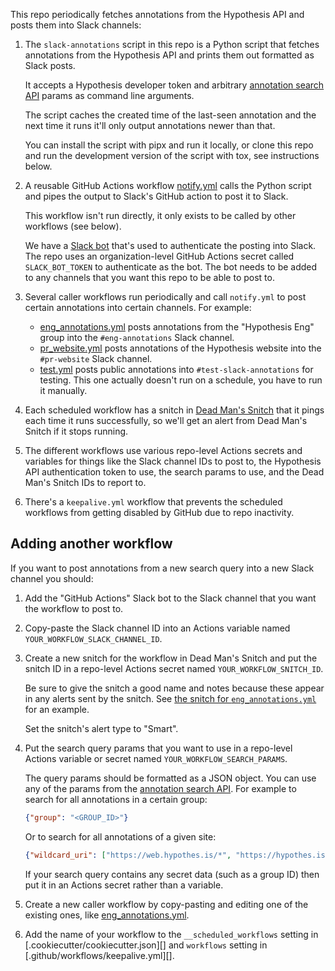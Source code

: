 This repo periodically fetches annotations from the Hypothesis API and posts
them into Slack channels:

1. The `slack-annotations` script in this repo is a Python script that fetches
   annotations from the Hypothesis API and prints them out formatted as Slack
   posts.

   It accepts a Hypothesis developer token and arbitrary [annotation search API](https://h.readthedocs.io/en/latest/api-reference/v1/#tag/annotations/paths/~1search/get)
   params as command line arguments.

   The script caches the created time of the last-seen annotation and the next
   time it runs it'll only output annotations newer than that.

   You can install the script with pipx and run it locally,
   or clone this repo and run the development version of the script with tox,
   see instructions below.

2. A reusable GitHub Actions workflow [notify.yml](.github/workflows/notify.yml) calls the
   Python script and pipes the output to Slack's GitHub action to post it to Slack.

   This workflow isn't run directly, it only exists to be called by other workflows (see below).

   We have a [Slack bot](https://hypothes-is.slack.com/marketplace/A05SHSTMT5X-github-actions)
   that's used to authenticate the posting into Slack. The repo uses an
   organization-level GitHub Actions secret called `SLACK_BOT_TOKEN` to
   authenticate as the bot. The bot needs to be added to any channels that you
   want this repo to be able to post to.

3. Several caller workflows run periodically and call `notify.yml` to post
   certain annotations into certain channels. For example:

   * [eng_annotations.yml](.github/workflows/eng_annotations.yml) posts annotations
     from the "Hypothesis Eng" group into the `#eng-annotations` Slack channel.
   * [pr_website.yml](.github/workflows/pr_website.yml) posts annotations
     of the Hypothesis website into the `#pr-website` Slack channel.
   * [test.yml](.github/workflows/test.yml) posts public annotations
     into `#test-slack-annotations` for testing. This one actually doesn't run
     on a schedule, you have to run it manually.

4. Each scheduled workflow has a snitch in
   [Dead Man's Snitch](https://deadmanssnitch.com/)
   that it pings each time it runs successfully,
   so we'll get an alert from Dead Man's Snitch if it stops running.

5. The different workflows use various repo-level Actions secrets and variables
   for things like the Slack channel IDs to post to,
   the Hypothesis API authentication token to use,
   the search params to use,
   and the Dead Man's Snitch IDs to report to.

6. There's a `keepalive.yml` workflow that prevents the scheduled workflows
   from getting disabled by GitHub due to repo inactivity.

## Adding another workflow

If you want to post annotations from a new search query into a new Slack channel you should:

1. Add the "GitHub Actions" Slack bot to the Slack channel that you want the workflow to post to.

2. Copy-paste the Slack channel ID into an Actions variable named `YOUR_WORKFLOW_SLACK_CHANNEL_ID`.

3. Create a new snitch for the workflow in Dead Man's Snitch
   and put the snitch ID in a repo-level Actions secret named `YOUR_WORKFLOW_SNITCH_ID`.

   Be sure to give the snitch a good name and notes because these appear in any
   alerts sent by the snitch. See [the snitch for `eng_annotations.yml`](https://deadmanssnitch.com/snitches/a772d30828/edit)
   for an example.

   Set the snitch's alert type to "Smart".

4. Put the search query params that you want to use in a repo-level Actions variable or secret named `YOUR_WORKFLOW_SEARCH_PARAMS`.

   The query params should be formatted as a JSON object.
   You can use any of the params from the [annotation search API](https://h.readthedocs.io/en/latest/api-reference/v1/#tag/annotations/paths/~1search/get).
   For example to search for all annotations in a certain group:

   ```json
   {"group": "<GROUP_ID>"}
   ```

   Or to search for all annotations of a given site:

   ```json
   {"wildcard_uri": ["https://web.hypothes.is/*", "https://hypothes.is/*"]}
   ```

   If your search query contains any secret data (such as a group ID) then put it in an Actions secret rather than a variable.

5. Create a new caller workflow by copy-pasting and editing one of the existing ones,
   like [eng_annotations.yml](.github/workflows/eng_annotations.yml).

6. Add the name of your workflow to the `__scheduled_workflows` setting in [.cookiecutter/cookiecutter.json][]
   and `workflows` setting in [.github/workflows/keepalive.yml][].
